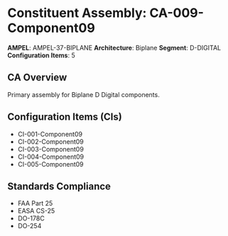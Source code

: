 # Constituent Assembly: CA-009-Component09

**AMPEL**: AMPEL-37-BIPLANE
**Architecture**: Biplane
**Segment**: D-DIGITAL
**Configuration Items**: 5

## CA Overview
Primary assembly for Biplane D Digital components.

## Configuration Items (CIs)
- CI-001-Component09
- CI-002-Component09
- CI-003-Component09
- CI-004-Component09
- CI-005-Component09

## Standards Compliance
- FAA Part 25
- EASA CS-25
- DO-178C
- DO-254
